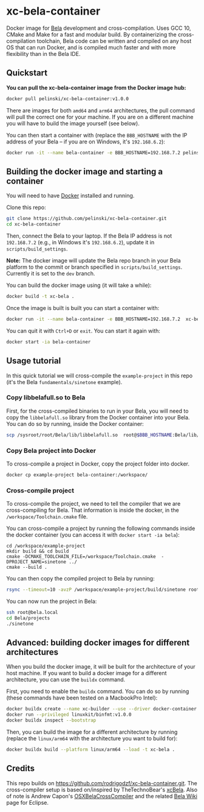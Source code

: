 # xc-bela-container

Docker image for [Bela](https://bela.io/) development and cross-compilation. Uses GCC 10, CMake and Make for a fast and modular build. By containerizing the cross-compilation toolchain, Bela code can be written and compiled on any host OS that can run Docker, and is compiled much faster and with more flexibility than in the Bela IDE. 

## Quickstart

**You can pull the xc-bela-container image from the Docker image hub:**

```bash
docker pull pelinski/xc-bela-container:v1.0.0 
```
There are images for both `amd64` and `arm64` architectures, the pull command will pull the correct one for your machine. If you are on a different machine you will have to build the image yourself (see below).

You can then start a container with (replace the `BBB_HOSTNAME` with the IP address of your Bela – if you are on Windows, it's `192.168.6.2`):

```bash
docker run -it --name bela-container -e BBB_HOSTNAME=192.168.7.2 pelinski/xc-bela-container:v1.0.0
```

## Building the docker image and starting a container

You will need to have [Docker](https://docs.docker.com/get-docker/) installed and running. 

Clone this repo:

```bash
git clone https://github.com/pelinski/xc-bela-container.git
cd xc-bela-container
```
Then, connect the Bela to your laptop. If the Bela IP address is not `192.168.7.2` (e.g., in Windows it's `192.168.6.2`), update it in `scripts/build_settings`.

**Note:** The docker image will update the Bela repo branch in your Bela platform to the commit or branch specified in `scripts/build_settings`. Currently it is set to the `dev` branch. 

You can build the docker image using (it will take a while):

```bash
docker build -t xc-bela .
```

Once the image is built is built you can start a container with:

```bash
docker run -it --name bela-container -e BBB_HOSTNAME=192.168.7.2  xc-bela
```

You can quit it with `Ctrl+D` or `exit`. You can start it again with:

```bash
docker start -ia bela-container
```

## Usage tutorial
In this quick tutorial we will cross-compile the `example-project` in this repo (it's the Bela `fundamentals/sinetone` example).

### Copy libbelafull.so to Bela

First, for the cross-compiled binaries to run in your Bela, you will need to copy the `libbelafull.so` library from the Docker container into your Bela. You can do so by running, inside the Docker container:

```bash
scp /sysroot/root/Bela/lib/libbelafull.so  root@$BBB_HOSTNAME:Bela/lib/libbelafull.so
```

### Copy Bela project into Docker

To cross-compile a project in Docker, copy the project folder into docker.

```bash
docker cp example-project bela-container:/workspace/
```

### Cross-compile project

To cross-compile the project, we need to tell the compiler that we are cross-compiling for Bela. That information is inside the docker, in the `/workspace/Toolchain.cmake` file. 

You can cross-compile a project by running the following commands inside the docker container (you can access it with `docker start -ia bela`):

```shell
cd /workspace/example-project
mkdir build && cd build
cmake -DCMAKE_TOOLCHAIN_FILE=/workspace/Toolchain.cmake  -DPROJECT_NAME=sinetone ../
cmake --build .
```

You can then copy the compiled project to Bela by running:

```bash
rsync --timeout=10 -avzP /workspace/example-project/build/sinetone root@192.168.7.2:~/Bela/projects/sinetone
```

You can now run the project in Bela:

```bash
ssh root@bela.local
cd Bela/projects
./sinetone
```

## Advanced: building docker images for different architectures
When you build the docker image, it will be built for the architecture of your host machine. If you want to build a docker image for a different architecture, you can use the `buildx` command.

First, you need to enable the `buildx` command. You can do so by running (these commands have been tested on a MacbookPro Intel):

```bash
docker buildx create --name xc-builder --use --driver docker-container
docker run --privileged linuxkit/binfmt:v1.0.0
docker buildx inspect --bootstrap
```

Then, you can build the image for a different architecture by running (replace the `linux/arm64` with the architecture you want to build for):

```bash
docker buildx build --platform linux/arm64 --load -t xc-bela .
```

## Credits
This repo builds on https://github.com/rodrigodzf/xc-bela-container.git. The cross-compiler setup is based on/inspired by TheTechnoBear's [xcBela](https://github.com/TheTechnobear/xcBela). Also of note is Andrew Capon's [OSXBelaCrossCompiler](https://github.com/AndrewCapon/OSXBelaCrossCompiler) and the related [Bela Wiki](https://github.com/BelaPlatform/Bela/wiki/Compiling-Bela-projects-in-Eclipse) page for Eclipse.